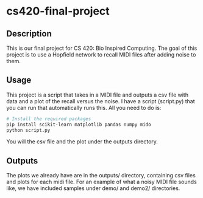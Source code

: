 # cs420-final-project

## Description

This is our final project for CS 420: Bio Inspired Computing. The goal of this project is to use a Hopfield network to recall MIDI files after adding noise to them.

## Usage

This project is a script that takes in a MIDI file and outputs a csv file with data and a plot of the recall versus the noise. I have a script (script.py)
that you can run that automatically runs this. All you need to do is:

```bash
# Install the required packages
pip install scikit-learn matplotlib pandas numpy mido
python script.py
```

You will the csv file and the plot under the outputs directory.

## Outputs

The plots we already have are in the outputs/ directory, containing csv files and plots for each midi file. For an example of what a noisy MIDI file sounds like, we have included samples under demo/ and demo2/ directories.
